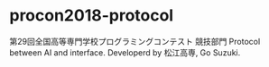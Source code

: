 # procon2018-protocol
第29回全国高等専門学校プログラミングコンテスト 競技部門 Protocol between AI and interface. Developerd by 松江高専, Go Suzuki.
